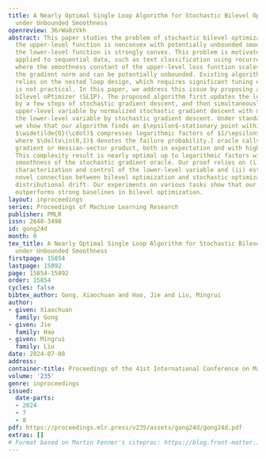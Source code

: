 ```yaml
---
title: A Nearly Optimal Single Loop Algorithm for Stochastic Bilevel Optimization
  under Unbounded Smoothness
openreview: 36rWa8zVkh
abstract: This paper studies the problem of stochastic bilevel optimization where
  the upper-level function is nonconvex with potentially unbounded smoothness and
  the lower-level function is strongly convex. This problem is motivated by meta-learning
  applied to sequential data, such as text classification using recurrent neural networks,
  where the smoothness constant of the upper-level loss function scales linearly with
  the gradient norm and can be potentially unbounded. Existing algorithm crucially
  relies on the nested loop design, which requires significant tuning efforts and
  is not practical. In this paper, we address this issue by proposing a Single Loop
  bIlevel oPtimizer (SLIP). The proposed algorithm first updates the lower-level variable
  by a few steps of stochastic gradient descent, and then simultaneously updates the
  upper-level variable by normalized stochastic gradient descent with momentum and
  the lower-level variable by stochastic gradient descent. Under standard assumptions,
  we show that our algorithm finds an $\epsilon$-stationary point within $\widetilde{O}(1/\epsilon^4)$[Here
  $\widetilde{O}(\cdot)$ compresses logarithmic factors of $1/\epsilon$ and $1/\delta$,
  where $\delta\in(0,1)$ denotes the failure probability.] oracle calls of stochastic
  gradient or Hessian-vector product, both in expectation and with high probability.
  This complexity result is nearly optimal up to logarithmic factors without mean-square
  smoothness of the stochastic gradient oracle. Our proof relies on (i) a refined
  characterization and control of the lower-level variable and (ii) establishing a
  novel connection between bilevel optimization and stochastic optimization under
  distributional drift. Our experiments on various tasks show that our algorithm significantly
  outperforms strong baselines in bilevel optimization.
layout: inproceedings
series: Proceedings of Machine Learning Research
publisher: PMLR
issn: 2640-3498
id: gong24d
month: 0
tex_title: A Nearly Optimal Single Loop Algorithm for Stochastic Bilevel Optimization
  under Unbounded Smoothness
firstpage: 15854
lastpage: 15892
page: 15854-15892
order: 15854
cycles: false
bibtex_author: Gong, Xiaochuan and Hao, Jie and Liu, Mingrui
author:
- given: Xiaochuan
  family: Gong
- given: Jie
  family: Hao
- given: Mingrui
  family: Liu
date: 2024-07-08
address:
container-title: Proceedings of the 41st International Conference on Machine Learning
volume: '235'
genre: inproceedings
issued:
  date-parts:
  - 2024
  - 7
  - 8
pdf: https://proceedings.mlr.press/v235/assets/gong24d/gong24d.pdf
extras: []
# Format based on Martin Fenner's citeproc: https://blog.front-matter.io/posts/citeproc-yaml-for-bibliographies/
---
```


